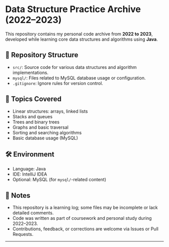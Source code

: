 # Data Structure Practice Archive (2022–2023)

This repository contains my personal code archive from **2022 to 2023**, developed while learning core data structures and algorithms using **Java**.

## 📁 Repository Structure

- `src/`: Source code for various data structures and algorithm implementations.
- `mysql/`: Files related to MySQL database usage or configuration.
- `.gitignore`: Ignore rules for version control.

## 📘 Topics Covered

- Linear structures: arrays, linked lists
- Stacks and queues
- Trees and binary trees
- Graphs and basic traversal
- Sorting and searching algorithms
- Basic database usage (MySQL)

## 🛠 Environment

- Language: Java
- IDE: IntelliJ IDEA
- Optional: MySQL (for `mysql/`-related content)

## 📌 Notes

- This repository is a learning log; some files may be incomplete or lack detailed comments.
- Code was written as part of coursework and personal study during 2022–2023.
- Contributions, feedback, or corrections are welcome via Issues or Pull Requests.

---


